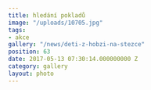 ```yaml
---
title: hledání pokladů
image: "/uploads/10705.jpg"
tags:
- akce
gallery: "/news/deti-z-hobzi-na-stezce"
position: 63
date: 2017-05-13 07:30:14.000000000 Z
category: gallery
layout: photo
---
```

